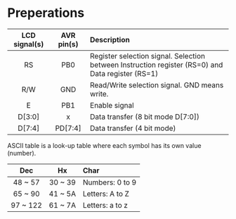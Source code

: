 # Preperations

   | **LCD signal(s)** | **AVR pin(s)** | **Description** |
   | :-: | :-: | :-- |
   | RS | PB0 | Register selection signal. Selection between Instruction register (RS=0) and Data register (RS=1) |
   | R/W | GND | Read/Write selection signal. GND means write. |
   | E | PB1 | Enable signal |
   | D[3:0] | x | Data transfer (8 bit mode D[7:0]) |
   | D[7:4] | PD[7:4] | Data transfer (4 bit mode) |
   
   
ASCII table is a look-up table where each symbol has its own value (number).

| **Dec** | **Hx** | **Char** |
| :-: | :-: | :-- |
| 48 ~ 57| 30 ~ 39 | Numbers: 0 to 9 |
| 65 ~ 90 | 41 ~ 5A | Letters: A to Z |
| 97 ~ 122 | 61 ~ 7A | Letters: a to z |
